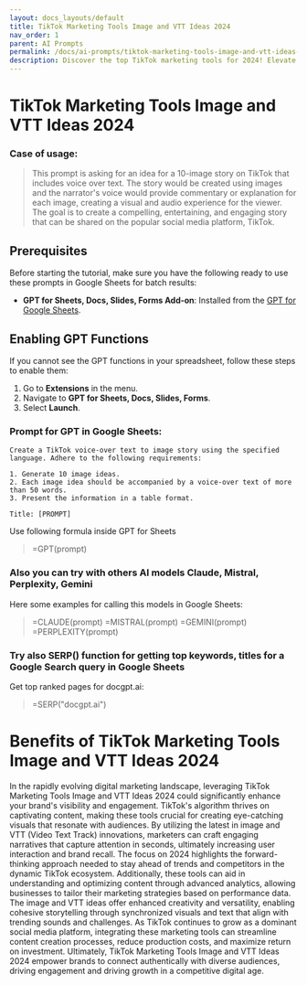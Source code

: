 ```yaml
---
layout: docs_layouts/default
title: TikTok Marketing Tools Image and VTT Ideas 2024
nav_order: 1
parent: AI Prompts
permalink: /docs/ai-prompts/tiktok-marketing-tools-image-and-vtt-ideas-2024
description: Discover the top TikTok marketing tools for 2024! Elevate your brand with innovative image strategies and VTT ideas designed to boost engagement and reach. Stay ahead of trends and maximize your TikTok presence with creative solutions tailored for success.
---
```


# TikTok Marketing Tools Image and VTT Ideas 2024

### Case of usage:
> This prompt is asking for an idea for a 10-image story on TikTok that includes voice over text. The story would be created using images and the narrator's voice would provide commentary or explanation for each image, creating a visual and audio experience for the viewer. The goal is to create a compelling, entertaining, and engaging story that can be shared on the popular social media platform, TikTok.

## Prerequisites

Before starting the tutorial, make sure you have the following ready to use these prompts in Google Sheets for batch results:

- **GPT for Sheets, Docs, Slides, Forms Add-on**: Installed from the [GPT for Google Sheets](https://workspace.google.com/u/0/marketplace/app/gpt_for_sheets_docs_forms_slides/466607203252).

## Enabling GPT Functions

If you cannot see the GPT functions in your spreadsheet, follow these steps to enable them:

1. Go to **Extensions** in the menu.
2. Navigate to **GPT for Sheets, Docs, Slides, Forms**.
3. Select **Launch**.


### Prompt for GPT in Google Sheets:
```shell
Create a TikTok voice-over text to image story using the specified language. Adhere to the following requirements:

1. Generate 10 image ideas.
2. Each image idea should be accompanied by a voice-over text of more than 50 words.
3. Present the information in a table format.

Title: [PROMPT]
```

Use following formula inside GPT for Sheets
> =GPT(prompt)

### Also you can try with others AI models Claude, Mistral, Perplexity, Gemini
Here some examples for calling this models in Google Sheets:

> =CLAUDE(prompt)
> =MISTRAL(prompt)
> =GEMINI(prompt)
> =PERPLEXITY(prompt)


### Try also SERP() function for getting top keywords, titles for a Google Search query in Google Sheets

Get top ranked pages for docgpt.ai:

> =SERP("docgpt.ai")



# Benefits of TikTok Marketing Tools Image and VTT Ideas 2024

In the rapidly evolving digital marketing landscape, leveraging TikTok Marketing Tools Image and VTT Ideas 2024 could significantly enhance your brand's visibility and engagement. TikTok's algorithm thrives on captivating content, making these tools crucial for creating eye-catching visuals that resonate with audiences. By utilizing the latest in image and VTT (Video Text Track) innovations, marketers can craft engaging narratives that capture attention in seconds, ultimately increasing user interaction and brand recall. The focus on 2024 highlights the forward-thinking approach needed to stay ahead of trends and competitors in the dynamic TikTok ecosystem. Additionally, these tools can aid in understanding and optimizing content through advanced analytics, allowing businesses to tailor their marketing strategies based on performance data. The image and VTT ideas offer enhanced creativity and versatility, enabling cohesive storytelling through synchronized visuals and text that align with trending sounds and challenges. As TikTok continues to grow as a dominant social media platform, integrating these marketing tools can streamline content creation processes, reduce production costs, and maximize return on investment. Ultimately, TikTok Marketing Tools Image and VTT Ideas 2024 empower brands to connect authentically with diverse audiences, driving engagement and driving growth in a competitive digital age.
